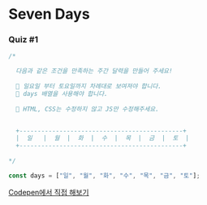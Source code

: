 # Seven Days

### Quiz #1

```javascript
/*

  다음과 같은 조건을 만족하는 주간 달력을 만들어 주세요!
  
  📌 일요일 부터 토요일까지 차례대로 보여져야 합니다.
  📌 days 배열을 사용해야 합니다.
 
  🚨 HTML, CSS는 수정하지 않고 JS만 수정해주세요.


  +---------------------------------------------+
  |  일   |  월  |  화  |  수  |  목  |  금  |  토  |
  +---------------------------------------------+
   
*/

const days = ["일", "월", "화", "수", "목", "금", "토"];
```

[Codepen에서 직접 해보기](https://codepen.io/vanillacoding/pen/jOaNRvX?editors=1010)
